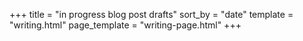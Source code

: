 +++
title = "in progress blog post drafts"
sort_by = "date"
template = "writing.html"
page_template = "writing-page.html"
+++
